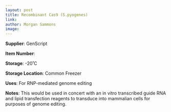 ```yaml
---
layout: post 
title: Recombinant Cas9 (S.pyogenes)
link: 
author: Morgan Sammons
image: 
---
```


**Supplier**: GenScript

**Item Number**: 

**Storage**: -20˚C

**Storage Location**: Common Freezer

**Uses**: For RNP-mediated genome editing

**Notes**: This would be used in concert with an in vitro transcribed guide RNA and lipid transfection reagents to transduce into mammalian cells for purposes of genome editing. 



